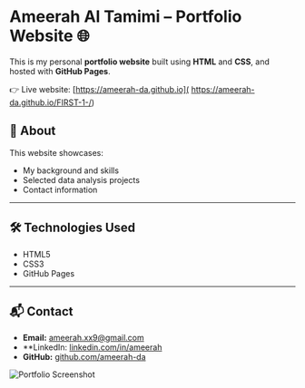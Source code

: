 # Ameerah Al Tamimi – Portfolio Website 🌐

This is my personal **portfolio website** built using **HTML** and **CSS**, and hosted with **GitHub Pages**.  

👉 Live website: [https://ameerah-da.github.io]( https://ameerah-da.github.io/FIRST-1-/)

## 📖 About
This website showcases:
- My background and skills
- Selected data analysis projects
- Contact information

---

## 🛠️ Technologies Used
- HTML5  
- CSS3  
- GitHub Pages  
---

## 📬 Contact
- **Email:** ameerah.xx9@gmail.com  
- **LinkedIn: [linkedin.com/in/ameerah](https://www.linkedin.com/in/ameerah-altamimi-49341126a/)  
- **GitHub:** [github.com/ameerah-da](https://github.com/ameerah-da)  


![Portfolio Screenshot](<img width="2000" height="2000" alt="image" src="https://github.com/user-attachments/assets/dd685586-3122-4690-ba23-557bc8b1f642" />
)




